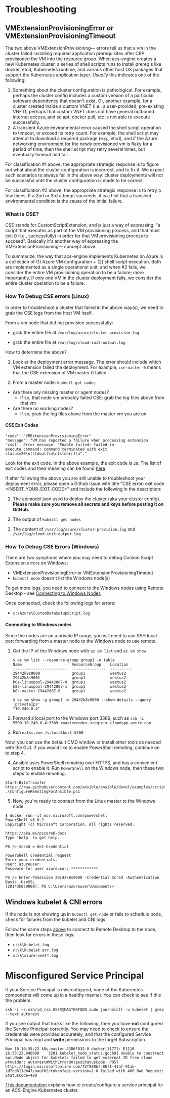 # Troubleshooting

## VMExtensionProvisioningError or VMExtensionProvisioningTimeout

The two above VMExtensionProvisioning— errors tell us that a vm in the cluster failed installing required application prerequisites after CRP provisioned the VM into the resource group. When acs-engine creates a new Kubernetes cluster, a series of shell scripts runs to install prereq's like docker, etcd, Kubernetes runtime, and various other host OS packages that support the Kubernetes application layer. *Usually* this indicates one of the following:

1. Something about the cluster configuration is pathological. For example, perhaps the cluster config includes a custom version of a particular software dependency that doesn't exist. Or, another example, for a cluster created inside a custom VNET (i.e., a user-provided, pre-existing VNET), perhaps that custom VNET does not have general outbound internet access, and so apt, docker pull, etc is not able to execute successfully.
2. A transient Azure environmental error caused the shell script operation to timeout, or exceed its retry count. For example, the shell script may attempt to download a required package (e.g., etcd), and if the Azure networking environment for the newly provisioned vm is flaky for a period of time, then the shell script may retry several times, but eventually timeout and fail.

For classification #1 above, the appropriate strategic response is to figure out what about the cluster configuration is incorrect, and to fix it. We expect such scenarios to always fail in the above way: cluster deployments will not be successful until the cluster configuration is made to be correct.

For classification #2 above, the appropriate strategic response is to retry a few times. If a 2nd or 3rd attempt succeeds, it is a hint that a transient environmental condition is the cause of the initial failure.

### What is CSE?

CSE stands for CustomScriptExtension, and is just a way of expressing: "a script that executes as part of the VM provisioning process, and that must exit 0 (i.e., successfully) in order for that VM provisioning process to succeed". Basically it's another way of expressing the VMExtensionProvisioning— concept above.

To summarize, the way that acs-engine implements Kubernetes on Azure is a collection of (1) Azure VM configuration + (2) shell script execution. Both are implemented as a single operational unit, and when #2 fails, we consider the entire VM provisioning operation to be a failure; more importantly, if only one VM in the cluster deployment fails, we consider the entire cluster operation to be a failure.

### How To Debug CSE errors (Linux)

In order to troubleshoot a cluster that failed in the above way(s), we need to grab the CSE logs from the host VM itself.

From a vm node that did not provision successfully:

- grab the entire file at `/var/log/azure/cluster-provision.log`

- grab the entire file at `/var/log/cloud-init-output.log`

How to determine the above?

1. Look at the deployment error message. The error should include which VM extension failed the deployment. For example, `cse-master-0` means that the CSE extension of VM master 0 failed.

2. From a master node: `kubectl get nodes`

- Are there any missing master or agent nodes?
  - if so, that node vm probably failed CSE: grab the log files above from that vm
- Are there no working nodes?
  - if so, grab the log files above from the master vm you are on

#### CSE Exit Codes

```
"code": "VMExtensionProvisioningError"
"message": "VM has reported a failure when processing extension 'cse1'. Error message: "Enable failed: failed to
execute command: command terminated with exit status=20\n[stdout]\n\n[stderr]\n"."
```

Look for the exit code. In the above example, the exit code is `20`. The list of exit codes and their meaning can be found [here](../../parts/k8s/kubernetescustomscript.sh).

If after following the above you are still unable to troubleshoot your deployment error, please open a Github issue with title "CSE error: exit code <INSERT_YOUR_EXIT_CODE>" and include the following in the description:

1. The apimodel json used to deploy the cluster (aka your cluster config). **Please make sure you remove all secrets and keys before posting it on GitHub.**

2. The output of `kubectl get nodes`

3. The content of `/var/log/azure/cluster-provision.log` and `/var/log/cloud-init-output.log`


### How To Debug CSE Errors (Windows)

There are two symptoms where you may need to debug Custom Script Extension errors on Windows:

- VMExtensionProvisioningError or VMExtensionProvisioningTimeout
- `kubectl node` doesn't list the Windows node(s)

To get more logs, you need to connect to the Windows nodes using Remote Desktop - see [Connecting to Windows Nodes](#connecting-to-windows-nodes)

Once connected, check the following logs for errors:
 
 - `c:\Azure\CustomDataSetupScript.log`

#### Connecting to Windows nodes

Since the nodes are on a private IP range, you will need to use SSH local port forwarding from a master node to the Windows node to use remote.



1. Get the IP of the Windows node with `az vm list` and `az vm show`

    ```
    $ az vm list --resource-group group1 -o table
    Name                      ResourceGroup    Location
    ------------------------  ---------------  ----------
    29442k8s9000              group1           westus2
    29442k8s9001              group1           westus2
    k8s-linuxpool-29442807-0  group1           westus2
    k8s-linuxpool-29442807-1  group1           westus2
    k8s-master-29442807-0     group1           westus2

    $ az vm show -g group1 -n 29442k8s9000 --show-details --query 'privateIps'
    "10.240.0.4"
    ```

2. Forward a local port to the Windows port 3389, such as `ssh -L 5500:10.240.0.4:3389 <masternode>.<region>.cloudapp.azure.com`
3. Run `mstsc.exe /v:localhost:5500`

Now, you can use the default CMD window or install other tools as needed with the GUI. If you would like to enable PowerShell remoting, continue on to step 4.

4. Ansible uses PowerShell remoting over HTTPS, and has a convenient script to enable it. Run `PowerShell` on the Windows node, then these two steps to enable remoting.

```
Start-BitsTransfer https://raw.githubusercontent.com/ansible/ansible/devel/examples/scripts/ConfigureRemotingForAnsible.ps1
.\ConfigureRemotingForAnsible.ps1
```

5. Now, you're ready to connect from the Linux master to the Windows node:

```
$ docker run -it mcr.microsoft.com/powershell
PowerShell v6.0.2
Copyright (c) Microsoft Corporation. All rights reserved.

https://aka.ms/pscore6-docs
Type 'help' to get help.

PS /> $cred = Get-Credential

PowerShell credential request
Enter your credentials.
User: azureuser
Password for user azureuser: ************

PS /> Enter-PSSession 20143k8s9000 -Credential $cred -Authentication Basic -UseSSL
[20143k8s9000]: PS C:\Users\azureuser\Documents>
```

## Windows kubelet & CNI errors

If the node is not showing up in `kubectl get node` or fails to schedule pods, check for failures from the kubelet and CNI logs.

Follow the same steps [above](#how-to-debug-cse-errors-windows) to connect to Remote Desktop to the node, then look for errors in these logs:

 - `c:\k\kubelet.log`
 - `c:\k\kubelet.err.log`
 - `c:\k\azure-vnet*.log`



# Misconfigured Service Principal

If your Service Principal is misconfigured, none of the Kubernetes components will come up in a healthy manner.
You can check to see if this the problem:

```shell
ssh -i ~/.ssh/id_rsa USER@MASTERFQDN sudo journalctl -u kubelet | grep --text autorest
```

If you see output that looks like the following, then you have **not** configured the Service Principal correctly.
You may need to check to ensure the credentials were provided accurately, and that the configured Service Principal has
read and **write** permissions to the target Subscription.

`Nov 10 16:35:22 k8s-master-43D6F832-0 docker[3177]: E1110 16:35:22.840688    3201 kubelet_node_status.go:69] Unable to construct api.Node object for kubelet: failed to get external ID from cloud provider: autorest#WithErrorUnlessStatusCode: POST https://login.microsoftonline.com/72f988bf-86f1-41af-91ab-2d7cd011db47/oauth2/token?api-version=1.0 failed with 400 Bad Request: StatusCode=400`

[This documentation](../serviceprincipal.md) explains how to create/configure a service principal for an ACS-Engine Kubernetes cluster.
